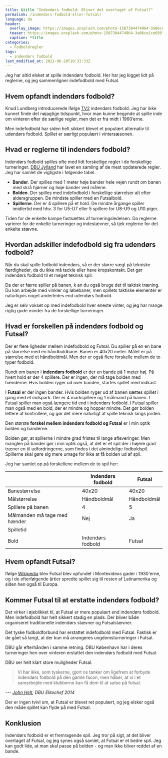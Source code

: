 ```yaml
---
title: &title "Indendørs fodbold: Bliver det overtaget af Futsal?"
permalink: /indendors-fodbold-eller-futsal/
language: da
header:
  overlay_image: https://images.unsplash.com/photo-1587384474964-3a06ce1ce699?ixid=MnwxMjA3fDB8MHxwaG90by1wYWdlfHx8fGVufDB8fHx8&ixlib=rb-1.2.1&auto=format&fit=crop&w=1900&q=80
  teaser: https://images.unsplash.com/photo-1587384474964-3a06ce1ce699?ixid=MnwxMjA3fDB8MHxwaG90by1wYWdlfHx8fGVufDB8fHx8&ixlib=rb-1.2.1&auto=format&fit=crop&w=400&q=80
  caption: *title
categories:
  - Fodboldregler
tags:
  - indendørs fodbold
last_modified_at: 2021-06-20T10:33:33Z
---
```


Jeg har altid elsket at spille indendørs fodbold. Her har jeg kigget lidt på reglerne, og jeg sammenligner indefodbold med Futsal.

## Hvem opfandt indendørs fodbold?

Knud Lundberg introducerede ifølge [TV2](https://sport.tv2.dk/fodbold/2020-05-14-spillede-paa-tre-landshold-og-opfandt-faxe-kondi-doktoren-ville-vaere-fyldt-100) indendørs fodbold. Jeg har ikke kunnet finde det nøjagtige tidspunkt, hvor man kunne begynde at spille inde om vinteren efter de særlige regler, men det er fra midt i 1960’erne.

Men indefodbold har siden helt sikkert blevet et populært alternativ til udendørs fodbold. Spillet er særligt populært i vintersæsonen.

## Hvad er reglerne til indendørs fodbold?

Indendørs fodbold spilles ofte med lidt forskellige regler i de forskellige turneringer. [DBU Jylland](https://www.dbujylland.dk/turneringer-regler/love-og-regler/dbu-jyllands-love-og-regler/spilleregler/indefodbold/) har lavet en samling af de mest opdaterede regler. Jeg har samlet de vigtigste i følgende tabel.

- **Bander**. Der spilles med 1 meter høje bander hele vejen rundt om banen med skrå hjørner og høje bander ved målene.
- **Bolden**. Der spilles med indefodbold i forskellige størrelser alt efter aldersgruppen. De mindste spiller med en Futsalbold.
- **Spillerne**. Der er 4 spillere på et hold. De mindre årgange spiller imidlertid med hhv. 3 for U5-U7 eller 5 spillere for U8-U9 og U10 piger.

Tiden for de enkelte kampe fastsættes af turneringsledelsen. Da reglerne varierer for de enkelte turneringer og indestævner, så tjek reglerne for det enkelte stævne.

## Hvordan adskiller indefodbold sig fra udendørs fodbold?

Når du skal spille fodbold indendørs, så er der større vægt på tekniske færdigheder, da du ikke må tackle eller have kropskontakt. Det gør indendørs fodbold til et meget teknisk spil.

Da der er færre spiller på banen, k an du også bruge det til taktisk træning. Du kan arbejde med vinkler og løbebaner, men spillets taktiske elementer er naturligvis noget anderledes end udendørs fodbold. 

Jeg er selv vokset op med indefodbold hver eneste vinter, og jeg har mange rigtig gode minder fra de forskellige turneringer.

## Hvad er forskellen på indendørs fodbold og Futsal?

Der er flere ligheder mellem indefodbold og Futsal. Du spiller på en en bane på størrelse med en håndboldbane. Banen er 40x20 meter. Målet er på størrelse med et håndboldmål.
Men der er også flere forskelle mellem de to typer fodbold.

Rundt om banen i **indendørs fodbold** er der en bande på 1 meter høj. På hvert hold er der 4 spillere. Der er ingen, der må tage bolden med hænderne. Hvis bolden ryger ud over banden, startes spillet med indkast.

I **Futsal** er der ingen bander. Hvis bolden ryger ud af banen sættes spillet i gang med et indspark. Der er 4 markspillere og 1 målmand på banen. I Futsal spiller man også længere tid end i indendørs fodbold. I Futsal spiller man også med en bold, der er mindre og hopper mindre. Det gør bolden lettere at kontrollere, og gør det mere naturligt at spille teknisk langs jorden.

Den største **forskel mellem indendørs fodbold og Futsal** er i min optik bolden og banderne. 

Bolden gør, at spillerne i mindre grad fristes til lange afleveringer. Men manglen på bander gør i min optik også, at det er et spil der i højere grad træner en til udfordringerne, som findes i det almindelige fodboldspil. Spillerne skal gøre sig mere umage for ikke at få bolden ud af spil.

Jeg har samlet op på forskellene mellem de to spil her:

| | Indendørs fodbold | Futsal |
|-|-|-|
| Banestørrelse | 40x20 | 40x20 |
| Målstørrelse | Håndboldmål | Håndboldmål|
| Spillere på banen | 4 | 5 |
| Målmanden må tage med hænder | Nej | Ja |
| Spilletid | |
| Bold | Indendørs fodbold | Futsal |

## Hvem opfandt Futsal?

Ifølge [Wikipedia](https://da.wikipedia.org/wiki/Futsal) blev Futsal blev opfundet i Montevideos gader i 1930'erne, og i de efterfølgende årtier spredte spillet sig til resten af Latinamerika og siden hen også til Europa.

## Kommer Futsal til at erstatte indendørs fodbold?

Det virker i øjeblikket til, at Futsal er mere populært end indendørs fodbold. Men indefodbold har helt sikkert stadig en plads. Der bliver både organiseret traditionelle indendørs stævner og Futsalstævner.

Det tyske fodboldforbund har erstattet indefodbold med Futsal. Faktisk er de gået så langt, at der kun må arrangeres ungdomsturneringer i Futsal.

DBU går efterhånden i samme retning. DBU København har i deres turneringer hen over vinteren erstattet den indendørs fodbold med Futsal.

DBU ser helt klart store muligheder Futsal.

> Vi har ikke, som tyskerne, gjort os tanker om ligefrem at forbyde indendørs fodbold på den gamle facon, men håber, at vi i et samarbejde med klubberne kan få dem til at satse på futsal.

--- <cite>[John Helt](https://www.tv3sport.dk/sport/fodbold/nyheder/farvel-til-indendors-fodbold-i-danmark), DBU Elitechef 2014</cite>

Der er ingen tvivl om, at Futsal er blevet ret populært, og jeg elsker også den måde spillet kan flyde på med Futsal.

## Konklusion

Indendørs fodbold er et fremragende spil. Jeg tror på sigt, at det bliver overtaget af Futsal, og jeg synes også samlet, at Futsal er et bedre spil. Jeg kan godt lide, at man skal passe på bolden - og man ikke bliver reddet af en bande.
